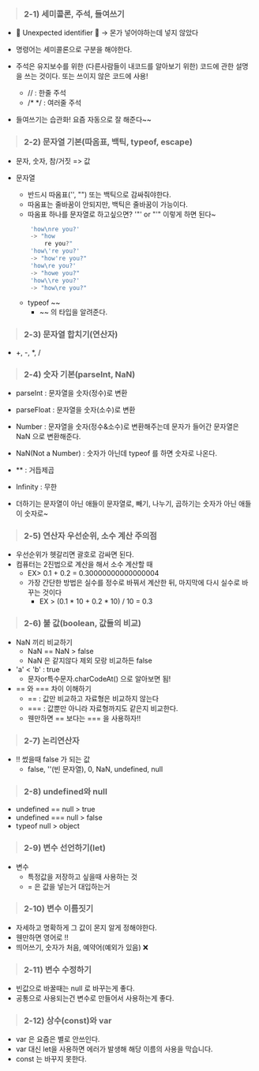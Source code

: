 > ### 2-1) 세미콜론, 주석, 들여쓰기
  - 🚨 Unexpected identifier 🚨
    -> 몬가 넣어야하는데 넣지 않았다 
  - 명령어는 세미콜론으로 구분을 해야한다.
  
  - 주석은 유지보수를 위한 (다른사람들이 내코드를 알아보기 위한) 코드에 관한 설명을 쓰는 것이다. 또는 쓰이지 않은 코드에 사용!
    - // : 한줄 주석
    - /* */ : 여러줄 주석

  - 들여쓰기는 습관화! 요즘 자동으로 잘 해준다~~

> ### 2-2) 문자열 기본(따옴표, 백틱, typeof, escape)
  - 문자, 숫자, 참/거짓 => 값
  - 문자열
    - 반드시 따옴표('', "") 또는 백틱으로 감싸줘야한다.
    - 따옴표는 줄바꿈이 안되지만, 백틱은 줄바꿈이 가능이다.
    - 따옴표 하나를 문자열로 하고싶으면? '"' or "'" 이렇게 하면 된다~

    ```js
        'how\nre you?'
        -> "how
            re you?"
        'how\'re you?'
        -> "how're you?"
        'how\re you?'
        -> "howe you?"
        'how\\re you?'
        -> "how\re you?"
    ```
    - typeof ~~
      - ~~ 의 타입을 알려준다.

> ### 2-3) 문자열 합치기(연산자)
  -  +, -, *, / 

> ### 2-4) 숫자 기본(parseInt, NaN)
  - parseInt : 문자열을 숫자(정수)로 변환
  - parseFloat : 문자열을 숫자(소수)로 변환
  - Number : 문자열을 숫자(정수&소수)로 변환해주는데 문자가 들어간 문자열은 NaN 으로 변환해준다.
  - NaN(Not a Number) : 숫자가 아닌데 typeof 를 하면 숫자로 나온다.
  - ** : 거듭제곱
  - Infinity : 무한

  - 더하기는 문자열이 아닌 애들이 문자열로,  빼기, 나누기, 곱하기는 숫자가 아닌 애들이 숫자로~

> ### 2-5) 연산자 우선순위, 소수 계산 주의점
  - 우선순위가 헷갈리면 괄호로 감싸면 된다.
  - 컴퓨터는 2진법으로 계산을 해서 소수 계산할 때
    - EX> 0.1 + 0.2 = 0.30000000000000004
    - 가장 간단한 방법은 실수를 정수로 바꿔서 계산한 뒤, 마지막에 다시 실수로 바꾸는 것이다
        - EX > (0.1 * 10 + 0.2 * 10) / 10 = 0.3

> ### 2-6) 불 값(boolean, 값들의 비교)
  - NaN 끼리 비교하기
    - NaN == NaN > false
    - NaN 은 같지않다 제외 모랑 비교하든 false
  - 'a' < 'b' : true
    - 문자or특수문자.charCodeAt() 으로 알아보면 됨!
  - == 와 === 차이 이해하기
    - == : 값만 비교하고 자료형은 비교하지 않는다
    - === : 값뿐만 아니라 자료형까지도 같은지 비교한다.
    - 웬만하면 == 보다는 === 을 사용하자!!
  
> ### 2-7) 논리연산자 
  - !! 썼을때 false 가 되는 값
    - false, ''(빈 문자열), 0, NaN, undefined, null

> ### 2-8) undefined와 null
  - undefined == null > true 
  - undefined === null > false
  - typeof null > object


> ### 2-9) 변수 선언하기(let)
  - 변수 
    - 특정값을 저장하고 싶을때 사용하는 것
    - = 은 값을 넣는거 대입하는거

> ### 2-10) 변수 이름짓기
  - 자세하고 명확하게 그 값이 몬지 알게 정해야한다.
  - 웬만하면 영어로 !! 
  - 띄어쓰기, 숫자가 처음, 예약어(예외가 있음) ❌

> ### 2-11) 변수 수정하기
  - 빈값으로 바꿀때는 null 로 바꾸는게 좋다.
  - 공통으로 사용되는건 변수로 만들어서 사용하는게 좋다.

> ### 2-12) 상수(const)와 var
  - var 은 요즘은 별로 안쓰인다.
  - var 대신 let을 사용하면 에러가 발생해 해당 이름의 사용을 막습니다.
  - const 는 바꾸지 못한다.

